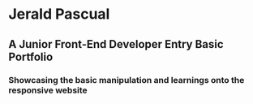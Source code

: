 # Jerald Pascual
## A Junior Front-End Developer Entry Basic Portfolio
### Showcasing the basic manipulation and learnings onto the responsive website
